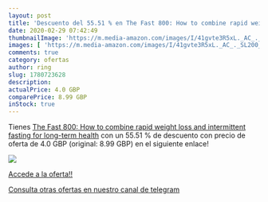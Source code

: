 ```yaml
---
layout: post
title: 'Descuento del 55.51 % en The Fast 800: How to combine rapid weigh'
date: 2020-02-29 07:42:49
thumbnailImage: 'https://m.media-amazon.com/images/I/41gvte3R5xL._AC_._SL200_.jpg'
images: [ 'https://m.media-amazon.com/images/I/41gvte3R5xL._AC_._SL200_.jpg' ]
comments: true
category: ofertas
author: ring
slug: 1780723628
description:
actualPrice: 4.0 GBP
comparePrice: 8.99 GBP
inStock: true
---
```


Tienes [The Fast 800: How to combine rapid weight loss and intermittent fasting for long-term health](https://www.amazon.com/dp/1780723628/?tag=redken08-20) con un 55.51 % de descuento con precio de oferta de 4.0 GBP (original: 8.99 GBP) en el siguiente enlace!

[![](https://m.media-amazon.com/images/I/41gvte3R5xL._AC_._SL200_.jpg)](https://www.amazon.com/dp/1780723628/?tag=redken08-20)

[Accede a la oferta!!](https://www.amazon.com/dp/1780723628/?tag=redken08-20)

[Consulta otras ofertas en nuestro canal de telegram](https://t.me/s/ofertas25)
